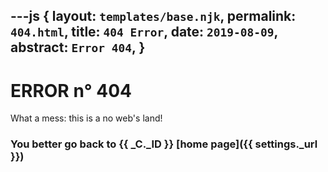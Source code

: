---js
{
  layout:    `templates/base.njk`,
  permalink: `404.html`,
  title:     `404 Error`,
  date:      `2019-08-09`,
  abstract:  `Error 404`,
}
---
[comment]: # (======== Post ========)
# ERROR n° 404

What a mess: this is a no web's land!

### You better go back to {{ _C._ID }} [home page]({{ settings._url }})
